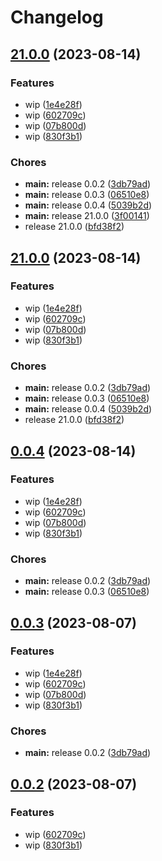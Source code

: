 # Changelog

## [21.0.0](https://github.com/marcel-stainless/test/compare/v21.0.0...v21.0.0) (2023-08-14)


### Features

* wip ([1e4e28f](https://github.com/marcel-stainless/test/commit/1e4e28f3260df124d9d07800c56911f551d7c9b6))
* wip ([602709c](https://github.com/marcel-stainless/test/commit/602709c8645dd67c66e7eff11e90435d7f0fd6e1))
* wip ([07b800d](https://github.com/marcel-stainless/test/commit/07b800d095f02f3d077bd41d8911d1c41d941279))
* wip ([830f3b1](https://github.com/marcel-stainless/test/commit/830f3b1acd6b0e63611c5e8805babb0e3f13a27b))


### Chores

* **main:** release 0.0.2 ([3db79ad](https://github.com/marcel-stainless/test/commit/3db79add271f1b5961667e1a822779734b5a2796))
* **main:** release 0.0.3 ([06510e8](https://github.com/marcel-stainless/test/commit/06510e852cb9b9eda2ed7cfa11f712c6c5ad52df))
* **main:** release 0.0.4 ([5039b2d](https://github.com/marcel-stainless/test/commit/5039b2dfb3727f3c581849fb333c138a5a12bdcb))
* **main:** release 21.0.0 ([3f00141](https://github.com/marcel-stainless/test/commit/3f00141242fc76d003402d478f6b3c2357f84242))
* release 21.0.0 ([bfd38f2](https://github.com/marcel-stainless/test/commit/bfd38f227bfc71d457c2607ba37b13f8c0fe68b6))

## [21.0.0](https://github.com/marcel-stainless/test/compare/v0.0.4...v21.0.0) (2023-08-14)


### Features

* wip ([1e4e28f](https://github.com/marcel-stainless/test/commit/1e4e28f3260df124d9d07800c56911f551d7c9b6))
* wip ([602709c](https://github.com/marcel-stainless/test/commit/602709c8645dd67c66e7eff11e90435d7f0fd6e1))
* wip ([07b800d](https://github.com/marcel-stainless/test/commit/07b800d095f02f3d077bd41d8911d1c41d941279))
* wip ([830f3b1](https://github.com/marcel-stainless/test/commit/830f3b1acd6b0e63611c5e8805babb0e3f13a27b))


### Chores

* **main:** release 0.0.2 ([3db79ad](https://github.com/marcel-stainless/test/commit/3db79add271f1b5961667e1a822779734b5a2796))
* **main:** release 0.0.3 ([06510e8](https://github.com/marcel-stainless/test/commit/06510e852cb9b9eda2ed7cfa11f712c6c5ad52df))
* **main:** release 0.0.4 ([5039b2d](https://github.com/marcel-stainless/test/commit/5039b2dfb3727f3c581849fb333c138a5a12bdcb))
* release 21.0.0 ([bfd38f2](https://github.com/marcel-stainless/test/commit/bfd38f227bfc71d457c2607ba37b13f8c0fe68b6))

## [0.0.4](https://github.com/marcel-stainless/test/compare/v0.0.3...v0.0.4) (2023-08-14)


### Features

* wip ([1e4e28f](https://github.com/marcel-stainless/test/commit/1e4e28f3260df124d9d07800c56911f551d7c9b6))
* wip ([602709c](https://github.com/marcel-stainless/test/commit/602709c8645dd67c66e7eff11e90435d7f0fd6e1))
* wip ([07b800d](https://github.com/marcel-stainless/test/commit/07b800d095f02f3d077bd41d8911d1c41d941279))
* wip ([830f3b1](https://github.com/marcel-stainless/test/commit/830f3b1acd6b0e63611c5e8805babb0e3f13a27b))


### Chores

* **main:** release 0.0.2 ([3db79ad](https://github.com/marcel-stainless/test/commit/3db79add271f1b5961667e1a822779734b5a2796))
* **main:** release 0.0.3 ([06510e8](https://github.com/marcel-stainless/test/commit/06510e852cb9b9eda2ed7cfa11f712c6c5ad52df))

## [0.0.3](https://github.com/marcel-stainless/test/compare/v0.0.2...v0.0.3) (2023-08-07)


### Features

* wip ([1e4e28f](https://github.com/marcel-stainless/test/commit/1e4e28f3260df124d9d07800c56911f551d7c9b6))
* wip ([602709c](https://github.com/marcel-stainless/test/commit/602709c8645dd67c66e7eff11e90435d7f0fd6e1))
* wip ([07b800d](https://github.com/marcel-stainless/test/commit/07b800d095f02f3d077bd41d8911d1c41d941279))
* wip ([830f3b1](https://github.com/marcel-stainless/test/commit/830f3b1acd6b0e63611c5e8805babb0e3f13a27b))


### Chores

* **main:** release 0.0.2 ([3db79ad](https://github.com/marcel-stainless/test/commit/3db79add271f1b5961667e1a822779734b5a2796))

## [0.0.2](https://github.com/marcel-stainless/test/compare/v0.0.1...v0.0.2) (2023-08-07)


### Features

* wip ([602709c](https://github.com/marcel-stainless/test/commit/602709c8645dd67c66e7eff11e90435d7f0fd6e1))
* wip ([830f3b1](https://github.com/marcel-stainless/test/commit/830f3b1acd6b0e63611c5e8805babb0e3f13a27b))
